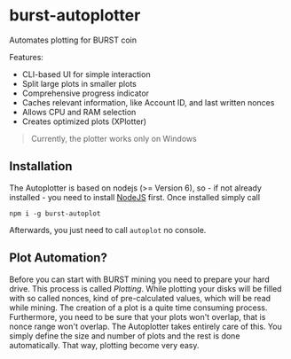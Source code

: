 # burst-autoplotter

Automates plotting for BURST coin

Features:

- CLI-based UI for simple interaction
- Split large plots in smaller plots
- Comprehensive progress indicator
- Caches relevant information, like Account ID, and last written nonces
- Allows CPU and RAM selection
- Creates optimized plots (XPlotter)

> Currently, the plotter works only on Windows
 
## Installation

The Autoplotter is based on nodejs (>= Version 6), so - if not already installed - you need to install [NodeJS](https://nodejs.org/en/download/) first.
Once installed simply call 

`npm i -g burst-autoplot`

Afterwards, you just need to call `autoplot` no console.


## Plot Automation?

Before you can start with BURST mining you need to prepare your hard drive. This process is called _Plotting_.
While plotting your disks will be filled with so called nonces, kind of pre-calculated values, which will be read 
while mining. The creation of a plot is a quite time consuming process. Furthermore, you need to be sure that your plots 
won't overlap, that is nonce range won't overlap. The Autoplotter takes entirely care of this.
You simply define the size and number of plots and the rest is done automatically. That way, plotting become very easy.
